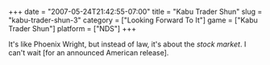 +++
date = "2007-05-24T21:42:55-07:00"
title = "Kabu Trader Shun"
slug = "kabu-trader-shun-3"
category = ["Looking Forward To It"]
game = ["Kabu Trader Shun"]
platform = ["NDS"]
+++

It's like Phoenix Wright, but instead of law, it's about the <i>stock market</i>.  I can't wait [for an announced American release].